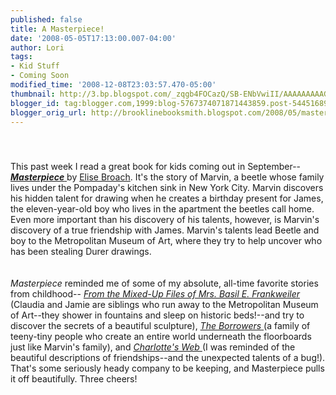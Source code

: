 ```yaml
---
published: false
title: A Masterpiece!
date: '2008-05-05T17:13:00.007-04:00'
author: Lori
tags:
- Kid Stuff
- Coming Soon
modified_time: '2008-12-08T23:03:57.470-05:00'
thumbnail: http://3.bp.blogspot.com/_zqgb4FOCazQ/SB-ENbVwiII/AAAAAAAAAGQ/NEltXrjZF_Q/s72-c/masterpiece.jpg
blogger_id: tag:blogger.com,1999:blog-5767374071871443859.post-5445168980620717684
blogger_orig_url: http://brooklinebooksmith.blogspot.com/2008/05/masterpiece.html
---
```


<a href="http://3.bp.blogspot.com/_zqgb4FOCazQ/SB-ENbVwiII/AAAAAAAAAGQ/NEltXrjZF_Q/s1600-h/masterpiece.jpg"><img id="BLOGGER_PHOTO_ID_5197017861221025922" style="DISPLAY: block; MARGIN: 0px auto 10px; CURSOR: hand; TEXT-ALIGN: center" alt="" src="http://3.bp.blogspot.com/_zqgb4FOCazQ/SB-ENbVwiII/AAAAAAAAAGQ/NEltXrjZF_Q/s320/masterpiece.jpg" border="0" /></a><br /><div>This past week I read a great book for kids coming out in September--<a href="http://brookline.booksense.com/NASApp/store/Product?s=showproduct&amp;isbn=9780805082708"><strong><em>Masterpiece</em></strong> </a>by <a href="http://www.elisebroach.com/">Elise Broach</a>. It's the story of Marvin, a beetle whose family lives under the Pompaday's kitchen sink in New York City. Marvin discovers his hidden talent for drawing when he creates a birthday present for James, the eleven-year-old boy who lives in the apartment the beetles call home. Even more important than his discovery of his talents, however, is Marvin's discovery of a true friendship with James. Marvin's talents lead Beetle and boy to the Metropolitan Museum of Art, where they try to help uncover who has been stealing Durer drawings.</div><br /><div></div><br /><div><em>Masterpiece</em> reminded me of some of my absolute, all-time favorite stories from childhood-- <em><a href="http://brookline.booksense.com/NASApp/store/Product?s=showproduct&amp;isbn=9780689711817">From the Mixed-Up Files of Mrs. Basil E. Frankweiler</a></em> (Claudia and Jamie are siblings who run away to the Metropolitan Museum of Art--they shower in fountains and sleep on historic beds!--and try to discover the secrets of a beautiful sculpture), <a href="http://brookline.booksense.com/NASApp/store/Product?s=showproduct&amp;isbn=9780152047375"><em>The Borrowers</em> </a>(a family of teeny-tiny people who create an entire world underneath the floorboards just like Marvin's family), and <a href="http://brookline.booksense.com/NASApp/store/Product?s=showproduct&amp;isbn=9780064400558"><em>Charlotte's Web</em> </a>(I was reminded of the beautiful descriptions of friendships--and the unexpected talents of a bug!). That's some seriously heady company to be keeping, and Masterpiece pulls it off beautifully. Three cheers! </div>